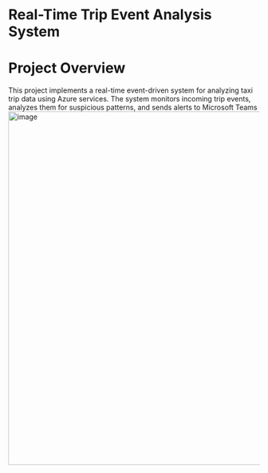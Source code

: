 # Real-Time Trip Event Analysis System
# Project Overview
This project implements a real-time event-driven system for analyzing taxi trip data using Azure services. The system monitors incoming trip events, analyzes them for suspicious patterns, and sends alerts to Microsoft Teams
<img width="857" height="708" alt="image" src="https://github.com/user-attachments/assets/c10cac54-d73a-46ed-8814-7665b3b91c48" />
